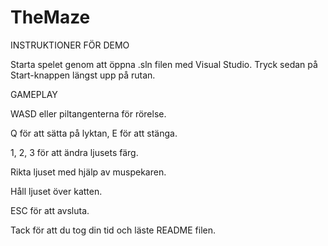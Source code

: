 # TheMaze
<l> INSTRUKTIONER FÖR DEMO <l/>

Starta spelet genom att öppna .sln filen med Visual Studio. Tryck sedan på Start-knappen längst upp på rutan.


<l> GAMEPLAY <l/>

WASD eller piltangenterna för rörelse.

Q för att sätta på lyktan, E för att stänga.

1, 2, 3 för att ändra ljusets färg.

Rikta ljuset med hjälp av muspekaren.

Håll ljuset över katten.

ESC för att avsluta.


Tack för att du tog din tid och läste README filen.
